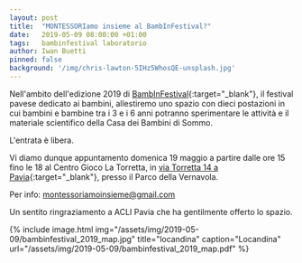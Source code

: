 ```yaml
---
layout: post
title:  "MONTESSORIamo insieme al BambInFestival?"
date:   2019-05-09 08:00:00 +01:00
tags:   bambinfestival laboratorio
author: Iwan Buetti
pinned: false
background: '/img/chris-lawton-5IHz5WhosQE-unsplash.jpg'
---
```


Nell'ambito dell'edizione 2019 di [BambInFestival](http://www.bambinfestival.org){:target="_blank"}, il festival pavese dedicato ai bambini, allestiremo uno spazio con dieci postazioni in cui bambini e bambine tra i 3 e i 6 anni potranno sperimentare le attività e il materiale scientifico della Casa dei Bambini di Sommo.

L'entrata è libera.

Vi diamo dunque appuntamento domenica 19 maggio a partire dalle ore 15 fino le 18 al Centro Gioco La Torretta, in [via Torretta 14 a Pavia](https://goo.gl/maps/zasfEk4cufZdUFkY8){:target="_blank"}, presso il Parco della Vernavola.

Per info: [montessoriamoinsieme@gmail.com](mailto:montessoriamoinsieme@gmail.com)

Un sentito ringraziamento a ACLI Pavia che ha gentilmente offerto lo spazio.

{% include image.html img="/assets/img/2019-05-09/bambinfestival_2019_map.jpg" title="locandina" caption="Locandina" url="/assets/img/2019-05-09/bambinfestival_2019_map.pdf" %}
